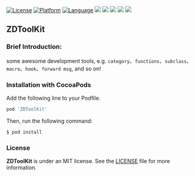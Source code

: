 [![License](https://img.shields.io/badge/license-MIT-blue.svg?style=flat)](https://opensource.org/licenses/MIT)
[![Platform](https://img.shields.io/badge/platform-iOS-lightgrey.svg?style=flat)](#)
[![Language](http://img.shields.io/badge/language-objc-brightgreen.svg?style=flat)](https://developer.apple.com/library/mac/documentation/Cocoa/Conceptual/ProgrammingWithObjectiveC/Introduction/Introduction.html)
[![](http://img.shields.io/travis/faimin/ZDToolKit.svg?style=flat)](https://travis-ci.org/faimin/ZDToolKit)
![](https://img.shields.io/cocoapods/v/ZDToolKit.svg?style=flat)
![](https://img.shields.io/cocoapods/dt/ZDToolKit.svg)
![](https://img.shields.io/cocoapods/dm/ZDToolKit.svg)
![](https://img.shields.io/cocoapods/dw/ZDToolKit.svg)

## ZDToolKit

### Brief Introduction:

some awesome development tools, e.g. `category`、`functions`、`subclass`、`macro`、`hook`、`forward msg`, and so on!

### Installation with CocoaPods

Add the following line to your Podfile.

```ruby
pod 'ZDToolKit'
```

Then, run the following command:

```ruby
$ pod install
```

### License

**ZDToolKit** is under an MIT license. See the [LICENSE](https://github.com/faimin/ZDToolKit/blob/master/LICENSE) file for more information.

